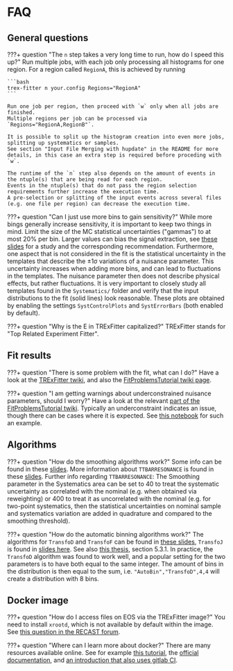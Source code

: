 # FAQ


## General questions

???+ question "The `n` step takes a very long time to run, how do I speed this up?"
    Run multiple jobs, with each job only processing all histograms for one region.
    For a region called `RegionA`, this is achieved by running

    ```bash
    trex-fitter n your.config Regions="RegionA"
    ```

    Run one job per region, then proceed with `w` only when all jobs are finished.
    Multiple regions per job can be processed via `Regions="RegionA,RegionB"`.

    It is possible to split up the histogram creation into even more jobs, splitting up systematics or samples.
    See section "Input File Merging with hupdate" in the README for more details, in this case an extra step is required before proceding with `w`.

    The runtime of the `n` step also depends on the amount of events in the ntuple(s) that are being read for each region.
    Events in the ntuple(s) that do not pass the region selection requirements further increase the execution time.
    A pre-selection or splitting of the input events across several files (e.g. one file per region) can decrease the execution time.

???+ question "Can I just use more bins to gain sensitivity?"
    While more bings generally increase sensitivity, it is important to keep two things in mind.
    Limit the size of the MC statistical uncertainties ("gammas") to at most 20% per bin.
    Larger values can bias the signal extraction, see [these slides](https://indico.cern.ch/event/615262/contributions/2484815/) for a study and the corresponding recommendation.
    Furthermore, one aspect that is not considered in the fit is the statistical uncertainty in the templates that describe the ±1σ variations of a nuisance parameter.
    This uncertainty increases when adding more bins, and can lead to fluctuations in the templates.
    The nuisance parameter then does not describe physical effects, but rather fluctuations.
    It is very important to closely study all templates found in the `Systematics/` folder and verify that the input distributions to the fit (solid lines) look reasonable.
    These plots are obtained by enabling the settings `SystControlPlots` and `SystErrorBars` (both enabled by default).

???+ question "Why is the E in TRExFitter capitalized?"
    TRExFitter stands for "Top Related Experiment Fitter".


## Fit results

???+ question "There is some problem with the fit, what can I do?"
    Have a look at the [TRExFitter twiki](https://twiki.cern.ch/twiki/bin/view/AtlasProtected/TtHFitter), and also the [FitProblemsTutorial twiki page](https://twiki.cern.ch/twiki/bin/view/AtlasProtected/FitProblemsTutorial).

???+ question "I am getting warnings about underconstrained nuisance parameters, should I worry?"
    Have a look at the relevant [part of the FitProblemsTutorial twiki](https://twiki.cern.ch/twiki/bin/viewauth/AtlasProtected/FitProblemsTutorial#4_5_Post_fit_constraint_larger_t).
    Typically an underconstraint indicates an issue, though there can be cases where it is expected.
    See [this notebook](https://cernbox.cern.ch/index.php/s/DiPdvBlRBQPfHEy) for such an example.


## Algorithms

???+ question "How do the smoothing algorithms work?"
    Some info can be found in these [slides](https://indico.cern.ch/event/691683/contributions/2873279/attachments/1593521/2522846/PruningSmoothing.pdf).
    More information about `TTBARRESONANCE` is found in these [slides](https://indico.cern.ch/event/669913/contributions/2769795/attachments/1549339/2433688/ttres-fullunblind-smooth2-summary2.pdf).
    Further info regarding `TTBARRESONANCE`: The Smoothing parameter in the Systematics area can be set to 40 to treat the systematic uncertainty as correlated with the nominal (e.g. when obtained via reweighting) or 400 to treat it as uncorrelated with the nominal (e.g. for two-point systematics, then the statistical uncertainties on nominal sample and systematics variation are added in quadrature and compared to the smoothing threshold).

???+ question "How do the automatic binning algorithms work?"
    The algorithms for `TransfoD` and `TransfoF` can be found in [these slides](https://indico.cern.ch/event/455289/contributions/1953694), `TransfoJ` is found in [slides here](https://indico.cern.ch/event/472696/contributions/1992693/). See also [this thesis](https://cds.cern.ch/record/2296985/), section 5.3.1.
    In practice, the `TransfoD` algorithm was found to work well, and a popular setting for the two parameters is to have both equal to the same integer.
    The amount of bins in the distribution is then equal to the sum, i.e. `"AutoBin","TransfoD",4,4` will create a distribution with 8 bins.


## Docker image

???+ question "How do I access files on EOS via the TRExFitter image?"
    You need to install `xrootd`, which is not available by default within the image.
    See [this question in the RECAST forum](https://atlas-talk.web.cern.ch/t/how-do-i-use-xrootd-with-the-trexfitter-image/104).

???+ question "Where can I learn more about docker?"
    There are many resources available online.
    See for example [this tutorial](https://www.docker.com/101-tutorial), the [official documentation](https://docs.docker.com/get-started/), and [an introduction that also uses gitlab CI](https://matthewfeickert.github.io/intro-to-docker/).
